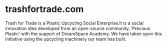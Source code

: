 # trashfortrade.com

Trash for Trade is a Plastic Upcycling Social Enterprise.It is a social innovation idea developed from an open-source community, ‘Precious Plastic’ with the support of DreamSpace Academy. We have taken upon this initiative using the upcycling machinery our team has built.
